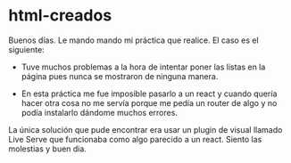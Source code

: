 # html-creados
Buenos días.
Le mando mando mi práctica que realice. El caso es el siguiente:

- Tuve muchos problemas a la hora de intentar poner las listas en la página pues nunca se mostraron de ninguna manera.

- En esta práctica me fue imposible pasarlo a un react y cuando quería hacer otra cosa no me servía porque me pedía un router de algo y no podía instalarlo dándome muchos errores.

La única solución que pude encontrar era usar un plugin de visual llamado Live Serve que funcionaba como algo parecido a un react.
Siento las molestias y buen dia.
